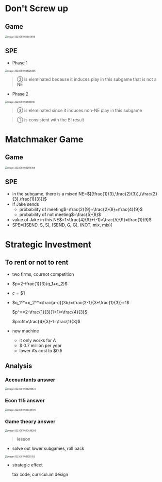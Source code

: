 # Don't Screw up

## Game

<img src="C:/Users/Lenovo/AppData/Roaming/Typora/typora-user-images/image-20230819125458114.png" alt="image-20230819125458114" style="zoom:50%;" />

## SPE

* Phase 1

<img src="C:/Users/Lenovo/AppData/Roaming/Typora/typora-user-images/image-20230819131026345.png" alt="image-20230819131026345" style="zoom:50%;" />

> ③ is eleminated because it induces play in this subgame that is not a NE

* Phase 2

<img src="C:/Users/Lenovo/AppData/Roaming/Typora/typora-user-images/image-20230819131139018.png" alt="image-20230819131139018" style="zoom:50%;" />

> ③ is eleminated since it induces non-NE play in this subgame

> ① is consistent with the BI result

# Matchmaker Game

## Game

<img src="C:/Users/Lenovo/AppData/Roaming/Typora/typora-user-images/image-20230819132114768.png" alt="image-20230819132114768" style="zoom:50%;" />

## SPE

* In the subgame, there is a mixed NE=$[(\frac{1}{3},\frac{2}{3}),(\frac{2}{3},\frac{1}{3})]$
* If Jake sends
	* probability of meeting$=\frac{2}{9}+\frac{2}{9}=\frac{4}{9}$
	* probability of not meeting$=\frac{5}{9}$
* value of Jake in this NE$=1×\frac{4}{9}+(-1)×\frac{5}{9}=\frac{1}{9}$
* SPE=[(SEND, S, S), (SEND, G, G), (NOT, mix,  mix)]

# Strategic Investment

## To rent or not to rent

* two firms, cournot competition

* $p=2-\frac{1}{3}(q_1+q_2)$

* $c=\$1$

* $q_1^*=q_2^*=\frac{a-c}{3b}=\frac{2-1}{3*\frac{1}{3}}=1$

	$p^*=2-\frac{1}{3}(1+1)=\frac{4}{3}$

	$profit=\frac{4}{3}-1=\frac{1}{3}$

* new machine
	* it only works for A
	* \$ 0.7 million per year
	* lower A’s cost to \$0.5

## Analysis

### Accountants answer

<img src="C:/Users/Lenovo/AppData/Roaming/Typora/typora-user-images/image-20230819135206872.png" alt="image-20230819135206872" style="zoom:50%;" />

### Econ 115 answer

<img src="C:/Users/Lenovo/AppData/Roaming/Typora/typora-user-images/image-20230819135338705.png" alt="image-20230819135338705" style="zoom:50%;" />

### Game theory answer

<img src="C:/Users/Lenovo/AppData/Roaming/Typora/typora-user-images/image-20230819140436283.png" alt="image-20230819140436283" style="zoom:50%;" />

> lesson

* solve out lower subgames, roll back

<img src="C:/Users/Lenovo/AppData/Roaming/Typora/typora-user-images/image-20230819141055152.png" alt="image-20230819141055152" style="zoom:50%;" />

* strategic effect

	tax code, curriculum design